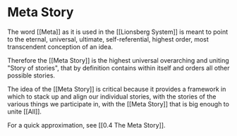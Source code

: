 # Meta Story

The word [[Meta]] as it is used in the [[Lionsberg System]] is meant to point to the eternal, universal, ultimate, self-referential, highest order, most transcendent conception of an idea. 

Therefore the [[Meta Story]] is the highest universal overarching and uniting "Story of stories", that by definition contains within itself and orders all other possible stories.

The idea of the [[Meta Story]] is critical because it provides a framework in which to stack up and align our individual stories, with the stories of the various things we participate in, with the [[Meta Story]] that is big enough to unite [[All]].  

For a quick approximation, see [[0.4 The Meta Story]]. 
